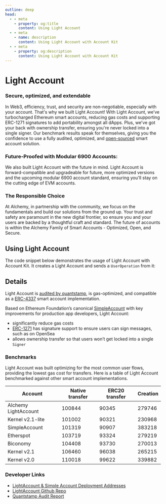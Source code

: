 ```yaml
---
outline: deep
head:
  - - meta
    - property: og:title
      content: Using Light Account
  - - meta
    - name: description
      content: Using Light Account with Account Kit
  - - meta
    - property: og:description
      content: Using Light Account with Account Kit
---
```


# Light Account

### Secure, optimized, and extendable

In Web3, efficiency, trust, and security are non-negotiable, especially with your account. That's why we built Light Account! With Light Account, we’ve turbocharged Ethereum smart accounts, reducing gas costs and supporting ERC-1271 signatures to add portability amongst all dApps. Plus, we've got your back with ownership transfer, ensuring you're never locked into a single signer. Our benchmark results speak for themselves, giving you the confidence to use a fully audited, optimized, and [open-sourced](https://github.com/alchemyplatform/light-account) smart account solution.

### Future-Proofed with Modular 6900 Accounts:

We also built Light Account with the future in mind. Light Account is forward-compatible and upgradeable for future, more optimized versions and the upcoming modular 6900 account standard, ensuring you'll stay on the cutting edge of EVM accounts. 

### The Responsible Choice

At Alchemy, in partnership with the community, we focus on the fundamentals and build our solutions from the ground up. Your trust and safety are paramount in the new digital frontier, so ensure you and your users are backed by a thoughtful craft and standard. The future of accounts is within the Alchemy Family of Smart Accounts - Optimized, Open, and Secure.

## Using Light Account

The code snippet below demonstrates the usage of Light Account with Account Kit. It creates a Light Account and sends a `UserOperation` from it:

<!--@include: ../../getting-started.md{56,68}-->

## Details

Light Account is [audited by quantstamp](https://github.com/alchemyplatform/light-account/blob/main/Quantstamp-Audit.pdf), is gas-optimized, and compatible as a [ERC-4337](https://eips.ethereum.org/EIPS/eip-4337) smart account implementation.

Based on Ethereum Foundation’s canonical [SimpleAccount](https://github.com/eth-infinitism/account-abstraction/blob/develop/contracts/samples/SimpleAccount.sol) with key improvements for production app developers, Light Account:

- significantly reduce gas costs
- [ERC-1271](https://eips.ethereum.org/EIPS/eip-1271) has signature support to ensure users can sign messages, such as on OpenSea
- allows ownership transfer so that users won’t get locked into a single `Signer`

### Benchmarks

Light Account was built optimizing for the most common user flows, providing the lowest gas cost for transfers. Here is a table of Light Account benchmarked against other smart account implementations. 

| Account              | Native transfer | ERC20 transfer | Creation |
| -------------------- | --------------- | -------------- | -------- |
| Alchemy LightAccount | 100844          | 90345          | 279746   |
| Kernel v2.1-lite     | 101002          | 90321          | 230968   |
| SimpleAccount        | 101319          | 90907          | 383218   |
| Etherspot            | 103719          | 93324          | 279219   |
| Biconomy             | 104408          | 93730          | 270013   |
| Kernel v2.1          | 106460          | 96038          | 265215   |
| Kernel v2.0          | 110018          | 99622          | 339882   |

### Developer Links

- [LightAccount & Simple Account Deployment Addresses](/smart-accounts/accounts/deployment-addresses)
- [LightAccount Github Repo](https://github.com/alchemyplatform/light-account)
- [Quantstamp Audit Report](https://github.com/alchemyplatform/light-account/blob/main/Quantstamp-Audit.pdf)
